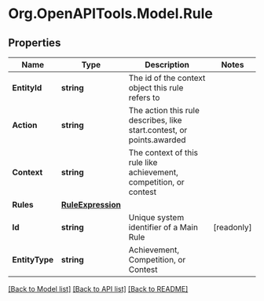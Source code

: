 
# Org.OpenAPITools.Model.Rule

## Properties

Name | Type | Description | Notes
------------ | ------------- | ------------- | -------------
**EntityId** | **string** | The id of the context object this rule refers to | 
**Action** | **string** | The action this rule describes, like start.contest, or points.awarded | 
**Context** | **string** | The context of this rule like achievement, competition, or contest  | 
**Rules** | [**RuleExpression**](RuleExpression.md) |  | 
**Id** | **string** | Unique system identifier of a Main Rule | [readonly] 
**EntityType** | **string** | Achievement, Competition, or Contest  | 

[[Back to Model list]](../README.md#documentation-for-models)
[[Back to API list]](../README.md#documentation-for-api-endpoints)
[[Back to README]](../README.md)

